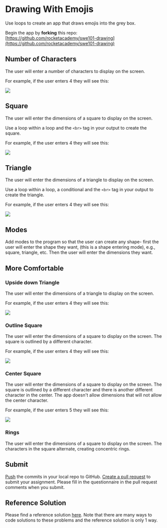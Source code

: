 # Drawing With Emojis

Use loops to create an app that draws emojis into the grey box.

Begin the app by **forking** this repo: [https://github.com/rocketacademy/swe101-drawing](https://github.com/rocketacademy/swe101-drawing)

## Number of Characters

The user will enter a number of characters to display on the screen.

For example, if the user enters 4 they will see this:

![](../.gitbook/assets/screen-shot-2020-08-26-at-12.35.32-am.png)

## Square

The user will enter the dimensions of a square to display on the screen.

Use a loop within a loop and the `<br>` tag in your output to create the square.

For example, if the user enters 4 they will see this:

![](../.gitbook/assets/screen-shot-2020-08-26-at-12.35.12-am.png)

##  Triangle

The user will enter the dimensions of a triangle to display on the screen.‌

Use a loop within a loop, a conditional and the `<br>` tag in your output to create the triangle.

For example, if the user enters 4 they will see this:

![](../.gitbook/assets/screen-shot-2020-08-26-at-12.37.35-am.png)

## Modes

Add modes to the program so that the user can create any shape- first the user will enter the shape they want, \(this is a shape entering mode\), e.g., square, triangle, etc. Then the user will enter the dimensions they want. 

## More Comfortable

### Upside down Triangle

The user will enter the dimensions of a triangle to display on the screen.

For example, if the user enters 4 they will see this:

![](../.gitbook/assets/screen-shot-2020-08-26-at-12.36.09-am.png)

### Outline Square

The user will enter the dimensions of a square to display on the screen. The square is outlined by a different character.

For example, if the user enters 4 they will see this:

![](../.gitbook/assets/screen-shot-2020-08-26-at-12.54.56-am.png)

### Center Square

The user will enter the dimensions of a square to display on the screen. The square is outlined by a different character and there is another different character in the center. The app doesn't allow dimensions that will not allow the center character. 

For example, if the user enters 5 they will see this:

![](../.gitbook/assets/screen-shot-2020-08-26-at-12.58.34-am.png)

### Rings

The user will enter the dimensions of a square to display on the screen. The characters in the square alternate, creating concentric rings.

## Submit

[Push](../7-github/7.1-github-fork-and-pull-request.md#git-push) the commits in your local repo to GitHub. [Create a pull request](../7-github/7.1-github-fork-and-pull-request.md#github-pull-request) to submit your assignment. Please fill in the questionnaire in the pull request comments when you submit.

## Reference Solution

Please find a reference solution [here](https://github.com/rocketacademy/swe101-drawing/pull/9/files). Note that there are many ways to code solutions to these problems and the reference solution is only 1 way.

